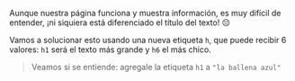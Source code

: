 Aunque nuestra página funciona y muestra información, es muy difícil de entender, ¡ni siquiera está diferenciado el título del texto! :pensive:

Vamos a solucionar esto usando una nueva etiqueta `h`, que puede recibir 6 valores: `h1` será el texto más grande y `h6` el más chico.

> Veamos si se entiende: agregale la etiqueta `h1` a `"la ballena azul"`